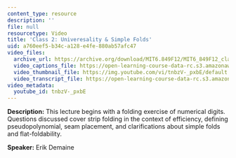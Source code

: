 ```yaml
---
content_type: resource
description: ''
file: null
resourcetype: Video
title: 'Class 2: Univeresality & Simple Folds'
uid: a760eef5-b34c-a128-e4fe-880ab57afc47
video_files:
  archive_url: https://archive.org/download/MIT6.849F12/MIT6_849F12_class02_300k.mp4
  video_captions_file: https://open-learning-course-data-rc.s3.amazonaws.com/6-849-geometric-folding-algorithms-linkages-origami-polyhedra-fall-2012/1283a7725e7e510aaf62c1f75512ce66_tnbzV-_pxbE.vtt
  video_thumbnail_file: https://img.youtube.com/vi/tnbzV-_pxbE/default.jpg
  video_transcript_file: https://open-learning-course-data-rc.s3.amazonaws.com/6-849-geometric-folding-algorithms-linkages-origami-polyhedra-fall-2012/8e896c33f18927cf69179401663c6e75_tnbzV-_pxbE.pdf
video_metadata:
  youtube_id: tnbzV-_pxbE
---
```


**Description:** This lecture begins with a folding exercise of numerical digits. Questions discussed cover strip folding in the context of efficiency, defining pseudopolynomial, seam placement, and clarifications about simple folds and flat-foldability.

**Speaker:** Erik Demaine